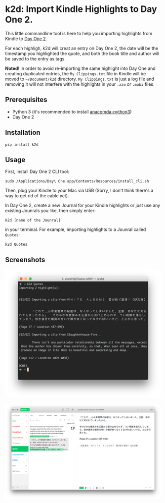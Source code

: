 # k2d: Import Kindle Highlights to Day One 2.

This little commandline tool is here to help you importing highlights from Kindle to [Day One 2](http://dayoneapp.com/). 

For each highligh, k2d will creat an entry on Day One 2, the date will be the timestamp you highlighted the quote, and both the book title and author will be saved to the entry as tags.

**Noted**! In order to avoid re-importing the same highlight into Day One and creating duplicated entries, the `My Clippings.txt` file in Kindle will be moved to `~/Document/k2d` directory. `My Clippings.txt` is just a log file and removing it will not interfere with the highlights in your `.azw` or `.mobi` files.

## Prerequisites

* Python 3 (it's recommended to install [anacomda-python3](https://www.continuum.io/downloads))
* Day One 2

## Installation

	pip install k2d

## Usage

First, install Day One 2 CLI tool:

	sudo /Applications/Day\ One.app/Contents/Resources/install_cli.sh

Then, plug your Kindle to your Mac via USB (Sorry, I don't think there's a way to get rid of the cable yet).

In Day One 2, create a new Journal for your Kindle highlights or just use any existing Jounrals you like, then simply enter:

	k2d [name of the Jounral]

in your terminal. For example, importing highlights to a Jounral called `Quotes`:

	k2d Quotes

## Screenshots

![terminal](img/terminal.png)

![dayone](img/dayone2.png)